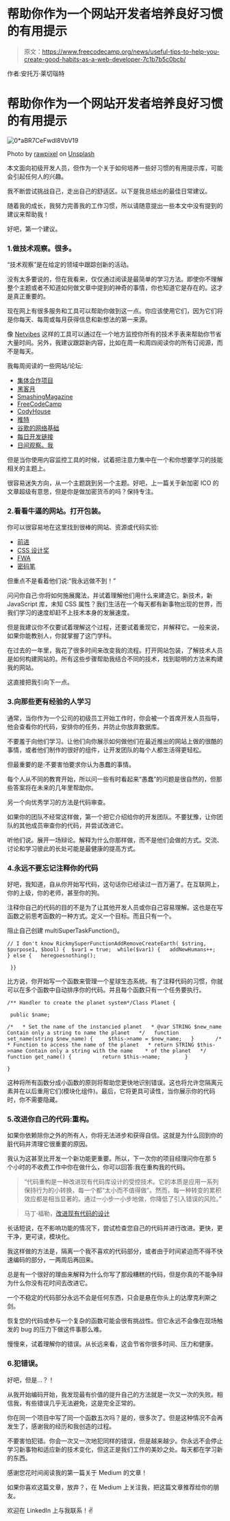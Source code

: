 # 帮助你作为一个网站开发者培养良好习惯的有用提示

> 原文：<https://www.freecodecamp.org/news/useful-tips-to-help-you-create-good-habits-as-a-web-developer-7c1b7b5c0bcb/>

作者:安托万·莱切瑙特

# 帮助你作为一个网站开发者培养良好习惯的有用提示

![0*aBR7CeFwdI8VbV19](img/4fa54533ccd2535b0eba4d5483f1397d.png)

Photo by [rawpixel](https://unsplash.com/@rawpixel?utm_source=medium&utm_medium=referral) on [Unsplash](https://unsplash.com?utm_source=medium&utm_medium=referral)

本文面向初级开发人员，但作为一个关于如何培养一些好习惯的有用提示库，可能会引起任何人的兴趣。

我不断尝试挑战自己，走出自己的舒适区。以下是我总结出的最佳日常建议。

随着我的成长，我努力完善我的工作习惯，所以请随意提出一些本文中没有提到的建议来帮助我！

好吧，第一个建议。

### 1.做技术观察。很多。

“技术观察”是在给定的领域中跟踪创新的活动。

没有太多要说的，但在我看来，仅仅通过阅读是最简单的学习方法。即使你不理解整个主题或者不知道如何做文章中提到的神奇的事情，你也知道它是存在的。这才是真正重要的。

现在网上有很多服务和工具可以帮助你做到这一点。你应该使用它们，因为它们将是你每天、每周或每月获得信息和新想法的第一来源。

像 [Netvibes](https://www.netvibes.com/en) 这样的工具可以通过在一个地方监控你所有的技术手表来帮助你节省大量时间。另外，我建议跟踪新内容，比如在周一和周四阅读你的所有订阅源，而不是每天。

我每周阅读的一些网站/论坛:

*   [集体合作项目](https://tympanus.net/codrops/collective/)
*   [黑客月](https://hackernoon.com/)
*   [SmashingMagazine](https://www.smashingmagazine.com/articles/)
*   [FreeCodeCamp](https://www.freecodecamp.org/)
*   [CodyHouse](https://codyhouse.co/)
*   [推特](https://twitter.com/)
*   [谷歌的网络基础](https://developers.google.com/web/fundamentals/)
*   [每日开发链接](https://dailydevlinks.com/)
*   [日间观察。我](https://daywatch.io/)

但是当你使用内容监控工具的时候，试着把注意力集中在一个和你想要学习的技能相关的主题上。

很容易迷失方向，从一个主题跳到另一个主题。好吧，上一篇关于新加密 ICO 的文章超级有意思，但是你是做加密货币的吗？保持专注。

### 2.看看牛逼的网站。打开包装。

你可以很容易地在这里找到很棒的网站、资源或代码实验:

*   [前进](https://www.awwwards.com)
*   [CSS 设计奖](https://www.cssdesignawards.com/)
*   [FWA](https://thefwa.com/)
*   [密码笔](https://Codepen.io)

但重点不是看着他们说:“我永远做不到！”

问问你自己:你将如何施展魔法，并试着理解他们用什么来建造它。新技术，新 JavaScript 库，未知 CSS 属性？我们生活在一个每天都有新事物出现的世界，而我们学习的速度却赶不上技术本身的发展速度。

但是我建议你不仅要试着理解这个过程，还要试着重现它，并解释它。一般来说，如果你能教别人，你就掌握了这门学科。

在过去的一年里，我花了很多时间来改变我的流程。打开网站包装，了解技术人员是如何构建网站的。所有这些步骤帮助我结合不同的技术，找到聪明的方法来构建我的网站。

这直接把我引向下一点。

### 3.向那些更有经验的人学习

通常，当你作为一个公司的初级员工开始工作时，你会被一个首席开发人员指导，他会查看你的代码，安排你的任务，并防止你放弃数据库。

不要羞于向他们学习。让他们向你展示如何做他们在最近推出的网站上做的很酷的事情，或者他们制作的很好的组件，让开发团队的每个人都生活得更轻松。

但最重要的是:不要害怕要求你认为愚蠢的事情。

每个人从不同的教育开始，所以问一些有时看起来“愚蠢”的问题是很自然的，但那些答案将在未来的几年里帮助你。

另一个向优秀学习的方法是代码审查。

如果你的团队不经常这样做，第一个把它介绍给你的开发团队。不要犹豫，让你团队的其他成员审查你的代码，并尝试改进它。

听他们说。展开一场辩论。解释为什么你那样做，而不是他们会做的方式。交流、讨论和学习彼此的长处可能是最健康的提高方式。

### 4.永远不要忘记注释你的代码

好吧，我知道，自从你开始写代码，这句话你已经读过一百万遍了。在互联网上，你的上级，你的老师，甚至你的狗。

注释你自己的代码的目的不是为了让其他开发人员或你自己容易理解。这也是在写函数之前思考函数的一种方式。定义一个目标。而且只有一个。

阻止自己创建 multiSuperTaskFunction()。

```
// I don't know RickmySuperFunctionAddRemoveCreateEarth( $string, $purpose1, $bool) {  $var1 = true;  while($var1) {   addNewHumans++;  } else {   heregoesnothing();
```

```
 }}
```

比方说，你开始写一个函数来管理一个星球生态系统。有了注释代码的习惯，你就可以在多个函数中自动排序你的代码。并且每个函数只有一个任务要执行。

```
/** Handler to create the planet system*/Class Planet {
```

```
 public $name;
```

```
/*   * Set the name of the instancied planet   * @var STRING $new_name Contain only a string to name the planet   */   function set_name(string $new_name) {	 $this->name = $new_name;   }	    /*   * Function to access the name of the planet   * return STRING $this->name Contain only a string with the name    * of the planet   */   function get_name() {			return $this->name;		   }
```

```
}
```

这种将所有函数分成小函数的原则将帮助您更快地识别错误。这也将允许您隔离元素并在以后重用它们(模块化组件)。最后，它将更具可读性，当你展示你的代码时，你不需要隐藏。

### 5.改进你自己的代码:重构。

如果你依赖除你之外的所有人，你将无法进步和获得自信。这就是为什么回到你的脏代码并清理它很重要的原因。

我认为这甚至比开发一个新功能更重要。所以，下一次你的项目经理问你在那 5 个小时的不收费工作中你在做什么，你可以回答:我在重构我的代码。

> “代码重构是一种改进现有代码库设计的受控技术。它的本质是应用一系列保持行为的小转换，每一个都“太小而不值得做”。然而，每一种转变的累积效应都是相当显著的。通过一小步一小步地做，你降低了引入错误的风险。”

> 马丁·福勒，[改进现有代码的设计](https://martinfowler.com/books/refactoring.html)

长话短说，在不影响功能的情况下，尝试检查您自己的代码并进行改进。更快，更干净，更可读，模块化。

我这样做的方法是，隔离一个我不喜欢的代码部分，或者由于时间紧迫而不得不快速编码的部分，一两周后再回来。

总是有一个很好的理由来解释为什么你写了那段糟糕的代码，但是你真的不能争辩为什么你没有花时间去改进它。

一个不稳定的代码部分永远不会是任何东西，只会是悬在你头上的达摩克利斯之剑。

恢复您的代码或参与一个复杂的函数可能会很有挑战性。但它永远不会像在现场触发的 bug 的压力下做这件事那么难。

慢慢来，试着理解你的错误。从长远来看，这会节省你很多时间、压力和健康。

### 6.犯错误。

好吧，但是…？！

从我开始编码开始，我发现最有价值的提升自己的方法就是一次又一次的失败。相信我，有些错误几乎无法避免，这是完全正常的。

你在同一个项目中写了同一个函数五次吗？是的，很多次了。但是这种情况不会再发生了，感谢我的经历和我创造的过程。

不要害怕犯错。你会一次又一次地犯同样的错误，但是越来越少。你永远不会停止学习新事物和适应新的技术变化，但这正是我们工作的美妙之处。每天都在学习新的东西。

感谢您花时间阅读我的第一篇关于 Medium 的文章！

如果你喜欢这篇文章，放弃？，在 Medium 上关注我，把这篇文章推荐给你的朋友。

欢迎在 LinkedIn 上与我联系！✌️